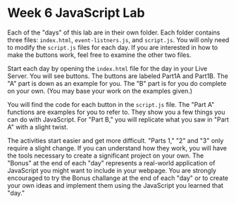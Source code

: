 # Week 6 JavaScript Lab

Each of the "days" of this lab are in their own folder. Each folder contains three files: `index.html`, `event-listners.js`, and `script.js`. You will only need to modify the `script.js` files for each day. If you are interested in how to make the buttons work, feel free to examine the other two files.


Start each day by opening the `index.html` file for the day in your Live Server. You will see buttons. The buttons are labeled Part1A and Part1B. The "A" part is down as an example for you. The "B" part is for you do complete on your own. (You may base your work on the examples given.)

You will find the code for each button in the `script.js` file. The "Part A" functions are examples for you to refer to. They show you a few things you can do with JavaScript. For "Part B," you will replicate what you saw in "Part A" with a slight twist.

The activities start easier and get more difficult. "Parts 1," "2" and "3" only require a slight change. If you can understand how they work, you will have the tools necessary to create a significant project on your own. The "Bonus" at the end of each "day" represents a real-world application of JavaScript you might want to include in your webpage. You are strongly encouraged to try the Bonus challange at the end of each "day" or to create your own ideas and implement them using the JavaScript you learned that "day."
